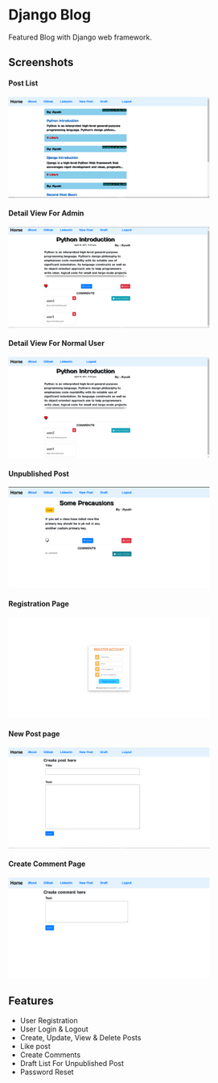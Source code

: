 # Django Blog

Featured Blog with Django web framework.

## Screenshots

#### Post List
<img src="blog/static/images/home_view.png" width="400" height="200"> 

#### Detail View For Admin
<img src="blog/static/images/detail_post.png" width="400" height="200">

#### Detail View  For Normal User
<img src="blog/static/images/normal_user_view.png" width="400" height="200">

#### Unpublished Post
<img src="blog/static/images/unpublished_post.png" width="400" height="200">

#### Registration Page
<img src="blog/static/images/register.png" width="400" height="200">

#### New Post page
<img src="blog/static/images/create_post.png" width="400" height="200">

#### Create Comment Page
<img src="blog/static/images/create_comment.png" width="400" height="200">


## Features
- User Registration
- User Login & Logout
- Create, Update, View & Delete Posts
- Like post
- Create Comments
- Draft List For Unpublished Post
- Password Reset

